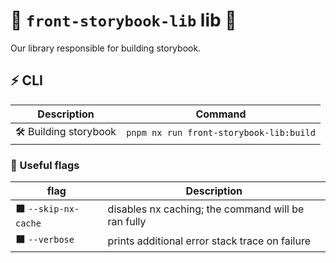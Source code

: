 # 🧩 `front-storybook-lib` lib 🧩

Our library responsible for building storybook.

## ⚡ CLI

| Description           | Command                                 |
| --------------------- | --------------------------------------- |
| 🛠️ Building storybook | `pnpm nx run front-storybook-lib:build` |

### 🔶 Useful flags

| flag                 | Description                                        |
| -------------------- | -------------------------------------------------- |
| ⬛ `--skip-nx-cache` | disables nx caching; the command will be ran fully |
| ⬛ `--verbose`       | prints additional error stack trace on failure     |
